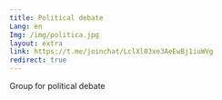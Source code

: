 ```yaml
---
title: Political debate
Lang: en
Img: /img/politica.jpg
layout: extra
link: https://t.me/joinchat/LclXl03xe3AeEwBj1iuWVg
redirect: true
---
```

Group for political debate
